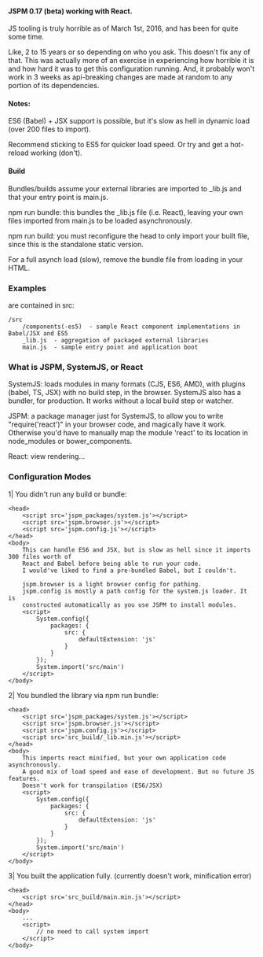 #### JSPM 0.17 (beta) working with React.

JS tooling is truly horrible as of March 1st, 2016, and has been for quite some time.

Like, 2 to 15 years or so depending on who you ask. This doesn't fix any of that. This was actually
more of an exercise in experiencing how horrible it is and how hard it was to get this configuration running.
And, it probably won't work in 3 weeks as api-breaking changes are made at random to any portion of its dependencies.

#### Notes:

ES6 (Babel) + JSX support is possible, but it's slow as hell in dynamic load (over 200 files to import).

Recommend sticking to ES5 for quicker load speed. Or try and get a hot-reload working (don't).

#### Build

Bundles/builds assume your external libraries are imported to _lib.js and that your entry point is main.js.

npm run bundle: this bundles the _lib.js file (i.e. React), leaving your own files imported from main.js to be loaded asynchronously.

npm run build: you must reconfigure the head to only import your built file, since this is the standalone static version.

For a full asynch load (slow), remove the bundle file from loading in your HTML.

### Examples

are contained in src:

````
/src
    /components(-es5)  - sample React component implementations in Babel/JSX and ES5
    _lib.js  - aggregation of packaged external libraries
    main.js  - sample entry point and application boot
````

### What is JSPM, SystemJS, or React

SystemJS: loads modules in many formats (CJS, ES6, AMD), with plugins (babel, TS, JSX) with no build step, in the browser. SystemJS also has a bundler, for production.
It works without a local build step or watcher.

JSPM: a package manager just for SystemJS, to allow you to write "require('react')" in your browser code, and magically have it work. Otherwise you'd have to manually
map the module 'react' to its location in node_modules or bower_components.

React: view rendering...

### Configuration Modes

1| You didn't run any build or bundle:
````
<head>
    <script src='jspm_packages/system.js'></script>
    <script src='jspm.browser.js'></script>
    <script src='jspm.config.js'></script>
</head>
<body>
    This can handle ES6 and JSX, but is slow as hell since it imports 300 files worth of
    React and Babel before being able to run your code.
    I would've liked to find a pre-bundled Babel, but I couldn't.

    jspm.browser is a light browser config for pathing.
    jspm.config is mostly a path config for the system.js loader. It is
    constructed automatically as you use JSPM to install modules.
    <script>
        System.config({
            packages: {
                src: {
                    defaultExtension: 'js'
                }
            }
        });
        System.import('src/main')
    </script>
</body>
````

2| You bundled the library via npm run bundle:
````
<head>
    <script src='jspm_packages/system.js'></script>
    <script src='jspm.browser.js'></script>
    <script src='jspm.config.js'></script>
    <script src='src_build/_lib.min.js'></script>
</head>
<body>
    This imports react minified, but your own application code asynchronously.
    A good mix of load speed and ease of development. But no future JS features.
    Doesn't work for transpilation (ES6/JSX)
    <script>
        System.config({
            packages: {
                src: {
                    defaultExtension: 'js'
                }
            }
        });
        System.import('src/main')
    </script>
</body>
````

3| You built the application fully. (currently doesn't work, minification error)
````
<head>
    <script src='src_build/main.min.js'></script>
</head>
<body>
    ...
    <script>
        // no need to call system import
    </script>
</body>
````